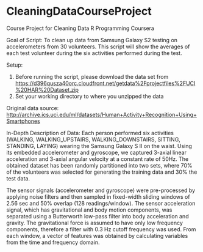 CleaningDataCourseProject
=========================

Course Project for Cleaning Data R Programming Coursera

Goal of Script: To clean up data from Samsung Galaxy S2 testing on accelerometers from 30 volunteers. This script will show the averages of each test volunteer during the six activities performed during the test.  

Setup:
1. Before running the script, please download the data set from https://d396qusza40orc.cloudfront.net/getdata%2Fprojectfiles%2FUCI%20HAR%20Dataset.zip 
2. Set your working directory to where you unzipped the data

Original data source: http://archive.ics.uci.edu/ml/datasets/Human+Activity+Recognition+Using+Smartphones

In-Depth Description of Data:
Each person performed six activities (WALKING, WALKING_UPSTAIRS, WALKING_DOWNSTAIRS, SITTING, STANDING, LAYING) wearing the Samsung Galaxy S II on the waist. Using its embedded accelerometer and gyroscope, we captured 3-axial linear acceleration and 3-axial angular velocity at a constant rate of 50Hz. The obtained dataset has been randomly partitioned into two sets, where 70% of the volunteers was selected for generating the training data and 30% the test data. 

The sensor signals (accelerometer and gyroscope) were pre-processed by applying noise filters and then sampled in fixed-width sliding windows of 2.56 sec and 50% overlap (128 readings/window). The sensor acceleration signal, which has gravitational and body motion components, was separated using a Butterworth low-pass filter into body acceleration and gravity. The gravitational force is assumed to have only low frequency components, therefore a filter with 0.3 Hz cutoff frequency was used. From each window, a vector of features was obtained by calculating variables from the time and frequency domain. 
